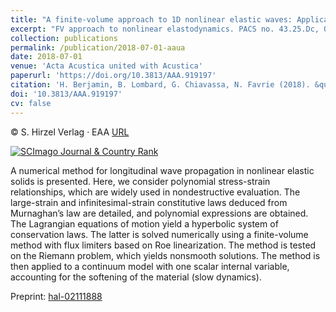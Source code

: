 ```yaml
---
title: "A finite-volume approach to 1D nonlinear elastic waves: Application to slow dynamics"
excerpt: "FV approach to nonlinear elastodynamics. PACS no. 43.25.Dc, 02.70.Bf"
collection: publications
permalink: /publication/2018-07-01-aaua
date: 2018-07-01
venue: 'Acta Acustica united with Acustica'
paperurl: 'https://doi.org/10.3813/AAA.919197'
citation: 'H. Berjamin, B. Lombard, G. Chiavassa, N. Favrie (2018). &quot;A finite-volume approach to 1D nonlinear elastic waves: Application to slow dynamics&quot;, <i>Acta Acustica united with Acustica</i> 104(4), 561-570.'
doi: '10.3813/AAA.919197'
cv: false
---
```


© S. Hirzel Verlag · EAA [URL](https://www.ingentaconnect.com/content/dav/aaua/2018/00000104/00000004/art00003)

<a href="https://www.scimagojr.com/journalsearch.php?q=12941&amp;tip=sid&amp;exact=no" title="SCImago Journal &amp; Country Rank"><img border="0" src="https://www.scimagojr.com/journal_img.php?id=12941" alt="SCImago Journal &amp; Country Rank"  /></a>

A numerical method for longitudinal wave propagation in nonlinear elastic solids is presented. Here, we consider polynomial stress-strain relationships, which are widely used in nondestructive evaluation. The large-strain and infinitesimal-strain constitutive laws deduced from Murnaghan’s law are detailed, and polynomial expressions are obtained. The Lagrangian equations of motion yield a hyperbolic system of conservation laws. The latter is solved numerically using a finite-volume method with flux limiters based on Roe linearization. The method is tested on the Riemann problem, which yields nonsmooth solutions. The method is then applied to a continuum model with one scalar internal variable, accounting for the softening of the material (slow dynamics).

Preprint: [hal-02111888](https://hal.science/hal-02111888/)